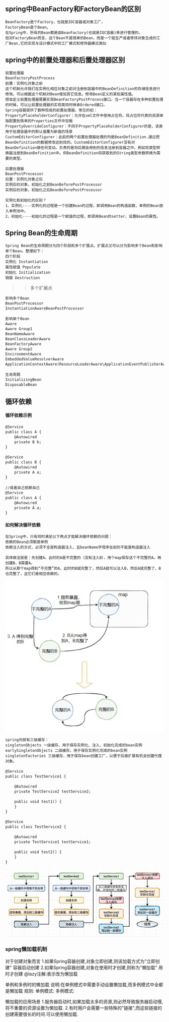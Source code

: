 ## spring中BeanFactory和FactoryBean的区别
    BeanFactory是个Factory，也就是IOC容器或对象工厂，
    FactoryBean是个Bean。
    在Spring中，所有的Bean都是由BeanFactory(也就是IOC容器)来进行管理的。
    但对FactoryBean而言，这个Bean不是简单的Bean，而是一个能生产或者修饰对象生成的工厂Bean,它的实现与设计模式中的工厂模式和修饰器模式类似

## spring中的前置处理器和后置处理器区别
    前置处理器
    BeanFactoryPostProcess
    前置：实例化对象之前
    这个机制允许我们在实例化相应对象之前对注册到容器中的BeanDefinition的存储信息进行修改。可以根据这个机制对Bean增加其它信息。修改Bean定义的某些属性值。
    想自定义前置处理器需要实现BeanFactoryPostProcess接口。当一个容器存在多种前置处理的时候，可以让前置处理器的实现类同时继承Ordered接口。
    Spring容器提供了数种现成的前置处理器，常见的如：
    PropertyPlaceholderConfigurer：允许在xml文件中使用占位符。将占位符代表的资源单独配置到简单的Properties文件中加载
    PropertyOverrideConfigurer：不同于PropertyPlaceholderConfigurer的是，该类用于处理容器中的默认值覆为新值的场景
    CustomEditorConfigurer：此前的两个前置处理器处理的均是BeanDefinition.通过把BeanDefinition的数据修改达到目的。CustomEditorConfigurer没有对BeanDefinition做任何变动。负责的是将后期会用到的信息注册到容器之中。例如将类型转换器注册到BeanDefinition中。供BeanDefinition将获取到的String类型参数转换为需要的类型。

    后置处理器
    BeanPostProcessor
    后置：实例化对象之后
    实例后的对象，初始化之前BeanBeforePostProcessor
    实例后的对象，初始化之后BeanBeforePostProcessor
    
    实例化和初始化的区别？
    1、实例化----实例化的过程是一个创建Bean的过程，即调用Bean的构造函数，单例的Bean放入单例池中。
    2、初始化----初始化的过程是一个赋值的过程，即调用Bean的setter，设置Bean的属性。
    
## Spring Bean的生命周期
    Spring Bean的生命周期分为四个阶段和多个扩展点。扩展点又可以分为影响多个Bean和影响单个Bean。整理如下：
    四个阶段
    实例化 Instantiation
    属性赋值 Populate
    初始化 Initialization
    销毁 Destruction
    
>> 多个扩展点
    
    影响多个Bean
    BeanPostProcessor
    InstantiationAwareBeanPostProcessor
    
    影响单个Bean
    Aware
    Aware Group1
    BeanNameAware
    BeanClassLoaderAware
    BeanFactoryAware
    Aware Group2
    EnvironmentAware
    EmbeddedValueResolverAware
    ApplicationContextAware(ResourceLoaderAware\ApplicationEventPublisherAware\MessageSourceAware)
    
    生命周期
    InitializingBean
    DisposableBean

## 循环依赖
#### 循环依赖示例

    @Service
    public class A {
        @Autowired
        private B b;
    }
    
    @Service
    public class B {
        @Autowired
        private A a;
    }
    
    //或者自己依赖自己
    @Service
    public class A {
        @Autowired
        private A a;
    }
    
#### 如何解决循环依赖
    在Spring中，只有同时满足以下两点才能解决循环依赖的问题：
    依赖的Bean必须都是单例
    依赖注入的方式，必须不全是构造器注入，且beanName字母序在前的不能是构造器注入
    
    具体做法就是：先创建A，此时的A是不完整的（没有注入B），用个map保存这个不完整的A，再创建B，B需要A。
    所以从那个map得到“不完整”的A，此时的B就完整了，然后A就可以注入B，然后A就完整了，B也完整了，且它们是相互依赖的。
![Alt text](spring循环依赖.jpg)


    spring内部有三级缓存：
    singletonObjects 一级缓存，用于保存实例化、注入、初始化完成的bean实例
    earlySingletonObjects 二级缓存，用于保存实例化完成的bean实例
    singletonFactories 三级缓存，用于保存bean创建工厂，以便于后面扩展有机会创建代理对象。
    
    @Service
    public class TestService1 {
     
        @Autowired
        private TestService2 testService2;
     
        public void test1() {
        }
    }
     
    @Service
    public class TestService2 {
     
        @Autowired
        private TestService1 testService1;
     
        public void test2() {
        }
    }
![Alt text](spring解决循环依赖.jpeg)
    
### spring懒加载机制
对于创建对象而言
1.如果Spring容器创建,对象立即创建,则该加载方式为"立即创建" 容器启动创建
2.如果Spring容器创建,对象在使用时才创建,则称为"懒加载"  用时才创建
@lazy注解:表示改为懒加载

单例和多例时的懒加载
说明:在单例模式中需要手动设置懒加载,而多例模式中全都是懒加载
规则:
单例模式:
多例模式:

懒加载的应用场景
1.服务器启动时,如果加载太多的资源,则必然导致服务器启动慢, 将不重要的资源设置为懒加载.
2.有时用户会需要一些特殊的"链接",而这些链接的创建需要很长的时间.可以使用懒加载.



